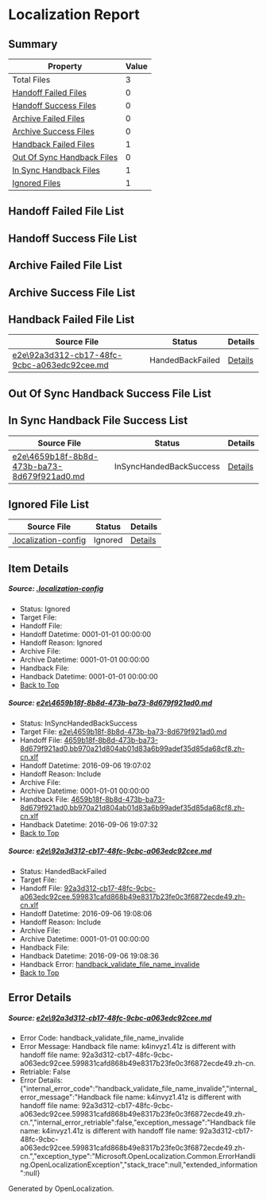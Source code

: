 # <a name='report-top'></a> Localization Report

## Summary
 Property | Value 
 -------- | ----- 
 Total Files | 3
[ Handoff Failed Files ](#handoff-failed-list)| 0
[ Handoff Success Files ](#handoff-success-list)| 0
[ Archive Failed Files ](#archive-failed-list)| 0
[ Archive Success Files ](#archive-success-list)| 0
[ Handback Failed Files ](#handback-failed-list)| 1
[ Out Of Sync Handback Files ](#outofsync-handback-success-list)| 0
[ In Sync Handback Files ](#insync-handback-success-list)| 1
[ Ignored Files ](#ignored-list)| 1

## <a name='handoff-failed-list'></a> Handoff Failed File List

## <a name='handoff-success-list'></a> Handoff Success File List

## <a name='archive-failed-list'></a> Archive Failed File List

## <a name='archive-success-list'></a> Archive Success File List

## <a name='handback-failed-list'></a> Handback Failed File List
 Source File | Status | Details 
 ----------- | ------ | ------- 
 [e2e\92a3d312-cb17-48fc-9cbc-a063edc92cee.md](https://github.com/OpenLocalizationTestOrg/ol-test0/blob/2b1c4afa38933b3036931f4e6a844bce5236a747/e2e/92a3d312-cb17-48fc-9cbc-a063edc92cee.md) | HandedBackFailed | [Details](#c78a1d5dad5e36b381fbf055386f693372c56b2d2)

## <a name='outofsync-handback-success-list'></a> Out Of Sync Handback Success File List

## <a name='insync-handback-success-list'></a> In Sync Handback File Success List
 Source File | Status | Details 
 ----------- | ------ | ------- 
 [e2e\4659b18f-8b8d-473b-ba73-8d679f921ad0.md](https://github.com/OpenLocalizationTestOrg/ol-test0/blob/4c3a0febc0b8261c585074a6324c2da5f035fc34/e2e/4659b18f-8b8d-473b-ba73-8d679f921ad0.md) | InSyncHandedBackSuccess | [Details](#a3a1e8dec39ef52598f1b29b942e3bda21c1292d1)

## <a name='ignored-list'></a> Ignored File List
 Source File | Status | Details 
 ----------- | ------ | ------- 
 [.localization-config](https://github.com/OpenLocalizationTestOrg/ol-test0/blob/2b1c4afa38933b3036931f4e6a844bce5236a747/.localization-config) | Ignored | [Details](#3d4f252ac210baf56311d7e97dcc2db10974dbd20)

## Item Details
##### <a name='3d4f252ac210baf56311d7e97dcc2db10974dbd20'></a> Source: [.localization-config](https://github.com/OpenLocalizationTestOrg/ol-test0/blob/2b1c4afa38933b3036931f4e6a844bce5236a747/.localization-config)
* Status: Ignored
* Target File: 
* Handoff File: 
* Handoff Datetime: 0001-01-01 00:00:00
* Handoff Reason: Ignored
* Archive File: 
* Archive Datetime: 0001-01-01 00:00:00
* Handback File: 
* Handback Datetime: 0001-01-01 00:00:00
* [Back to Top](#report-top)

##### <a name='a3a1e8dec39ef52598f1b29b942e3bda21c1292d1'></a> Source: [e2e\4659b18f-8b8d-473b-ba73-8d679f921ad0.md](https://github.com/OpenLocalizationTestOrg/ol-test0/blob/4c3a0febc0b8261c585074a6324c2da5f035fc34/e2e/4659b18f-8b8d-473b-ba73-8d679f921ad0.md)
* Status: InSyncHandedBackSuccess
* Target File: [e2e\4659b18f-8b8d-473b-ba73-8d679f921ad0.md](https://github.com/OpenLocalizationTestOrg/ol-test0-zhcn/blob/7eed8c6b9fb119aa831cdcbadcfd16eb17be4e4e/e2e/4659b18f-8b8d-473b-ba73-8d679f921ad0.md)
* Handoff File: [4659b18f-8b8d-473b-ba73-8d679f921ad0.bb970a21d804ab01d83a6b99adef35d85da68cf8.zh-cn.xlf](https://github.com/OpenLocalizationTestOrg/ol-test0-handoff/blob/7e777de1be834761288de1eb98e8270bd2155107/ol-handoff/OpenLocalizationTestOrg/ol-test0-zhcn/ci/ht/4659b18f-8b8d-473b-ba73-8d679f921ad0.bb970a21d804ab01d83a6b99adef35d85da68cf8.zh-cn.xlf)
* Handoff Datetime: 2016-09-06 19:07:02
* Handoff Reason: Include
* Archive File: 
* Archive Datetime: 0001-01-01 00:00:00
* Handback File: [4659b18f-8b8d-473b-ba73-8d679f921ad0.bb970a21d804ab01d83a6b99adef35d85da68cf8.zh-cn.xlf](https://github.com/OpenLocalizationTestOrg/ol-test0-handback/blob/42fb43261ea7f13a7129db162301695460ac700a/ol-handback/OpenLocalizationTestOrg/ol-test0-zhcn/ci/ht/4659b18f-8b8d-473b-ba73-8d679f921ad0.bb970a21d804ab01d83a6b99adef35d85da68cf8.zh-cn.xlf)
* Handback Datetime: 2016-09-06 19:07:32
* [Back to Top](#report-top)

##### <a name='c78a1d5dad5e36b381fbf055386f693372c56b2d2'></a> Source: [e2e\92a3d312-cb17-48fc-9cbc-a063edc92cee.md](https://github.com/OpenLocalizationTestOrg/ol-test0/blob/2b1c4afa38933b3036931f4e6a844bce5236a747/e2e/92a3d312-cb17-48fc-9cbc-a063edc92cee.md)
* Status: HandedBackFailed
* Target File: 
* Handoff File: [92a3d312-cb17-48fc-9cbc-a063edc92cee.599831cafd868b49e8317b23fe0c3f6872ecde49.zh-cn.xlf](https://github.com/OpenLocalizationTestOrg/ol-test0-handoff/blob/4a8ad5406e2b37bab6540674bc50e7f9822fe4b0/ol-handoff/OpenLocalizationTestOrg/ol-test0-zhcn/ci/ht/92a3d312-cb17-48fc-9cbc-a063edc92cee.599831cafd868b49e8317b23fe0c3f6872ecde49.zh-cn.xlf)
* Handoff Datetime: 2016-09-06 19:08:06
* Handoff Reason: Include
* Archive File: 
* Archive Datetime: 0001-01-01 00:00:00
* Handback File: 
* Handback Datetime: 2016-09-06 19:08:36
* Handback Error: [handback_validate_file_name_invalide](#c78a1d5dad5e36b381fbf055386f693372c56b2d2handback_validate_file_name_invalide)
* [Back to Top](#report-top)


## Error Details
##### <a name='c78a1d5dad5e36b381fbf055386f693372c56b2d2handback_validate_file_name_invalide'></a> Source: [e2e\92a3d312-cb17-48fc-9cbc-a063edc92cee.md](#c78a1d5dad5e36b381fbf055386f693372c56b2d2)
* Error Code: handback_validate_file_name_invalide
* Error Message: Handback file name: k4invyz1.41z is different with handoff file name: 92a3d312-cb17-48fc-9cbc-a063edc92cee.599831cafd868b49e8317b23fe0c3f6872ecde49.zh-cn.
* Retriable: False
* Error Details: {"internal_error_code":"handback_validate_file_name_invalide","internal_error_message":"Handback file name: k4invyz1.41z is different with handoff file name: 92a3d312-cb17-48fc-9cbc-a063edc92cee.599831cafd868b49e8317b23fe0c3f6872ecde49.zh-cn.","internal_error_retriable":false,"exception_message":"Handback file name: k4invyz1.41z is different with handoff file name: 92a3d312-cb17-48fc-9cbc-a063edc92cee.599831cafd868b49e8317b23fe0c3f6872ecde49.zh-cn.","exception_type":"Microsoft.OpenLocalization.Common.ErrorHandling.OpenLocalizationException","stack_trace":null,"extended_information":null}


Generated by OpenLocalization.
